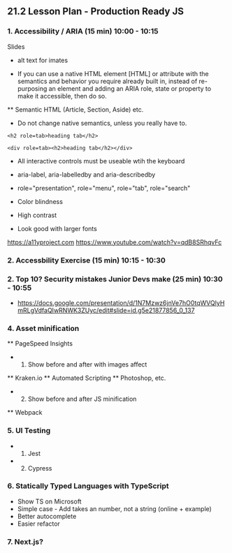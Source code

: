 ## 21.2 Lesson Plan - Production Ready JS

### 1. Accessibility / ARIA (15 min) 10:00 - 10:15

Slides

* alt text for imates

* If you can use a native HTML element [HTML] or attribute with the semantics and behavior you require already built in, instead of re-purposing an element and adding an ARIA role, state or property to make it accessible, then do so.

** Semantic HTML (Article, Section, Aside) etc.

* Do not change native semantics, unless you really have to.

`<h2 role=tab>heading tab</h2>`

`<div role=tab><h2>heading tab</h2></div>`

* All interactive controls must be useable wtih the keyboard

* aria-label, aria-labelledby and aria-describedby 

* role="presentation", role="menu", role="tab", role="search"

* Color blindness

* High contrast

* Look good with larger fonts

https://a11yproject.com
https://www.youtube.com/watch?v=qdB8SRhqvFc

### 2. Accessbility Exercise (15 min) 10:15 - 10:30


### 2. Top 10? Security mistakes Junior Devs make (25 min) 10:30 - 10:55

* https://docs.google.com/presentation/d/1N7Mzwz6jnVe7hO0tqWVQlyHmRLgVdfaQIwRNWK3ZUyc/edit#slide=id.g5e21877856_0_137


### 4. Asset minification

** PageSpeed Insights

* 1. Show before and after with images affect

** Kraken.io
** Automated Scripting
** Photoshop, etc.

* 2. Show before and after JS minification

** Webpack

### 5. UI Testing

* 1. Jest
* 2. Cypress

### 6. Statically Typed Languages with TypeScript

* Show TS on Microsoft
* Simple case - Add takes an number, not a string (online + example)
* Better autocomplete
* Easier refactor

### 7. Next.js?